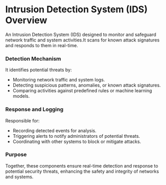 # Intrusion Detection System (IDS) Overview

An Intrusion Detection System (IDS) designed to monitor and safeguard network traffic and system activities.It scans for known attack signatures and responds to them in real-time.

### Detection Mechanism
It identifies potential threats by:
- Monitoring network traffic and system logs.
- Detecting suspicious patterns, anomalies, or known attack signatures.
- Comparing activities against predefined rules or machine learning models.

### Response and Logging
Responsible for:
- Recording detected events for analysis.
- Triggering alerts to notify administrators of potential threats.
- Coordinating with other systems to block or mitigate attacks.

### Purpose
Together, these components ensure real-time detection and response to potential security threats, enhancing the safety and integrity of networks and systems.
